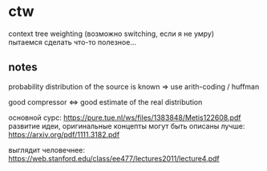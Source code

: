# ctw
context tree weighting (возможно switching, если я не умру) \
пытаемся сделать что-то полезное... 

## notes
probability distribution of the source is known => use arith-coding / huffman

good compressor <=> good estimate of the real distribution

основной сурс: https://pure.tue.nl/ws/files/1383848/Metis122608.pdf \
развитие идеи, оригинальные концепты могут быть описаны лучше: https://arxiv.org/pdf/1111.3182.pdf

выглядит человечнее: https://web.stanford.edu/class/ee477/lectures2011/lecture4.pdf

